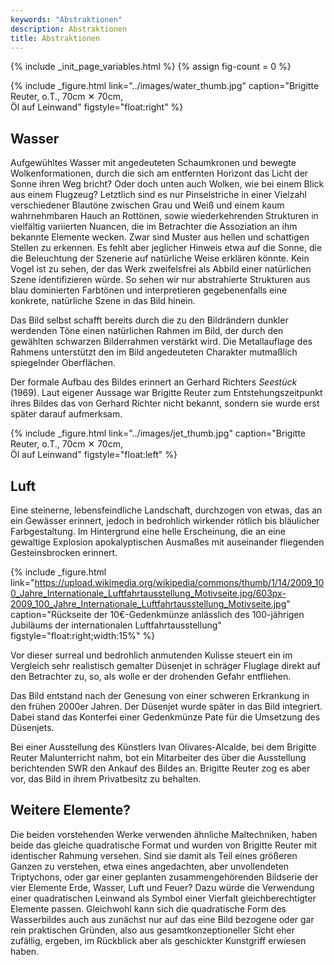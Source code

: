 ```yaml
---
keywords: "Abstraktionen"
description: Abstraktionen
title: Abstraktionen
---
```


{% include _init_page_variables.html %}
{% assign fig-count = 0 %}

{% include _figure.html
   link="../images/water_thumb.jpg"
   caption="Brigitte Reuter, o.T., 70cm ✕ 70cm,<br /> Öl auf Leinwand"
   figstyle="float:right"
%}

## Wasser

Aufgewühltes Wasser mit angedeuteten Schaumkronen und bewegte
Wolkenformationen, durch die sich am entfernten Horizont das Licht der
Sonne ihren Weg bricht?  Oder doch unten auch Wolken, wie bei einem
Blick aus einem Flugzeug?  Letztlich sind es nur Pinselstriche in
einer Vielzahl verschiedener Blautöne zwischen Grau und Weiß und einem
kaum wahrnehmbaren Hauch an Rottönen, sowie wiederkehrenden Strukturen
in vielfältig variierten Nuancen, die im Betrachter die Assoziation an
ihm bekannte Elemente wecken.  Zwar sind Muster aus hellen und
schattigen Stellen zu erkennen.  Es fehlt aber jeglicher Hinweis etwa
auf die Sonne, die die Beleuchtung der Szenerie auf natürliche Weise
erklären könnte.  Kein Vogel ist zu sehen, der das Werk zweifelsfrei
als Abbild einer natürlichen Szene identifizieren würde.  So sehen wir
nur abstrahierte Strukturen aus blau dominierten Farbtönen und
interpretieren gegebenenfalls eine konkrete, natürliche Szene in das
Bild hinein.

Das Bild selbst schafft bereits durch die zu den Bildrändern dunkler
werdenden Töne einen natürlichen Rahmen im Bild, der durch den
gewählten schwarzen Bilderrahmen verstärkt wird.  Die Metallauflage
des Rahmens unterstützt den im Bild angedeuteten Charakter mutmaßlich
spiegelnder Oberflächen.

Der formale Aufbau des Bildes erinnert an <span class="name">Gerhard
Richter</span>s _Seestück_ (1969).  Laut eigener Aussage war <span
class="name">Brigitte Reuter</span> zum Entstehungszeitpunkt ihres
Bildes das von <span class="name">Gerhard Richter</span> nicht
bekannt, sondern sie wurde erst später darauf aufmerksam.

{% include _figure.html link="../images/jet_thumb.jpg"
   caption="Brigitte Reuter, o.T., 70cm ✕ 70cm,<br /> Öl auf Leinwand"
   figstyle="float:left" %}

## Luft

Eine steinerne, lebensfeindliche Landschaft, durchzogen von etwas, das
an ein Gewässer erinnert, jedoch in bedrohlich wirkender rötlich bis
bläulicher Farbgestaltung.  Im Hintergrund eine helle Erscheinung, die
an eine gewaltige Explosion apokalyptischen Ausmaßes mit auseinander
fliegenden Gesteinsbrocken erinnert.

{% include _figure.html
  link="https://upload.wikimedia.org/wikipedia/commons/thumb/1/14/2009_100_Jahre_Internationale_Luftfahrtausstellung_Motivseite.jpg/603px-2009_100_Jahre_Internationale_Luftfahrtausstellung_Motivseite.jpg"
  caption="Rückseite der 10€-Gedenkmünze anlässlich des 100-jährigen
  Jubiläums der internationalen Luftfahrtausstellung"
  figstyle="float:right;width:15%" %}

Vor dieser surreal und bedrohlich anmutenden Kulisse steuert ein im
Vergleich sehr realistisch gemalter Düsenjet in schräger Fluglage
direkt auf den Betrachter zu, so, als wolle er der drohenden Gefahr
entfliehen.

Das Bild entstand nach der Genesung von einer schweren Erkrankung in
den frühen 2000er Jahren.  Der Düsenjet wurde später in das Bild
integriert.  Dabei stand das Konterfei einer Gedenkmünze Pate für die
Umsetzung des Düsenjets.

Bei einer Ausstellung des Künstlers <span class="name">Ivan
Olivares-Alcalde</span>, bei dem <span class="name">Brigitte
Reuter</span> Malunterricht nahm, bot ein Mitarbeiter des über die
Ausstellung berichtenden SWR den Ankauf des Bildes an.  <span
class="name">Brigitte Reuter</span> zog es aber vor, das Bild in ihrem
Privatbesitz zu behalten.

## Weitere Elemente?

Die beiden vorstehenden Werke verwenden ähnliche Maltechniken, haben
beide das gleiche quadratische Format und wurden von <span
class="name">Brigitte Reuter</span> mit identischer Rahmung versehen.
Sind sie damit als Teil eines größeren Ganzen zu verstehen, etwa eines
angedachten, aber unvollendeten Triptychons, oder gar einer geplanten
zusammengehörenden Bildserie der vier Elemente Erde, Wasser, Luft und
Feuer?  Dazu würde die Verwendung einer quadratischen Leinwand als
Symbol einer Vierfalt gleichberechtigter Elemente passen.  Gleichwohl
kann sich die quadratische Form des Wasserbildes auch aus zunächst nur
auf das eine Bild bezogene oder gar rein praktischen Gründen, also aus
gesamtkonzeptioneller Sicht eher zufällig, ergeben, im Rückblick aber
als geschickter Kunstgriff erwiesen haben.

